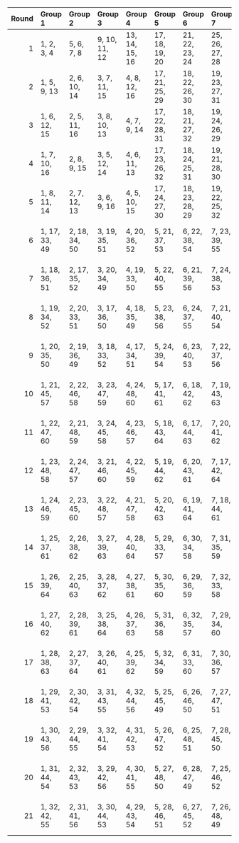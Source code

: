 |   Round | Group 1       | Group 2       | Group 3       | Group 4        | Group 5        | Group 6        | Group 7        | Group 8        | Group 9        | Group 10       | Group 11       | Group 12       | Group 13       | Group 14       | Group 15       | Group 16       |
|--------:|:--------------|:--------------|:--------------|:---------------|:---------------|:---------------|:---------------|:---------------|:---------------|:---------------|:---------------|:---------------|:---------------|:---------------|:---------------|:---------------|
|       1 | 1, 2, 3, 4    | 5, 6, 7, 8    | 9, 10, 11, 12 | 13, 14, 15, 16 | 17, 18, 19, 20 | 21, 22, 23, 24 | 25, 26, 27, 28 | 29, 30, 31, 32 | 33, 34, 35, 36 | 37, 38, 39, 40 | 41, 42, 43, 44 | 45, 46, 47, 48 | 49, 50, 51, 52 | 53, 54, 55, 56 | 57, 58, 59, 60 | 61, 62, 63, 64 |
|       2 | 1, 5, 9, 13   | 2, 6, 10, 14  | 3, 7, 11, 15  | 4, 8, 12, 16   | 17, 21, 25, 29 | 18, 22, 26, 30 | 19, 23, 27, 31 | 20, 24, 28, 32 | 33, 37, 41, 45 | 34, 38, 42, 46 | 35, 39, 43, 47 | 36, 40, 44, 48 | 49, 53, 57, 61 | 50, 54, 58, 62 | 51, 55, 59, 63 | 52, 56, 60, 64 |
|       3 | 1, 6, 12, 15  | 2, 5, 11, 16  | 3, 8, 10, 13  | 4, 7, 9, 14    | 17, 22, 28, 31 | 18, 21, 27, 32 | 19, 24, 26, 29 | 20, 23, 25, 30 | 33, 38, 44, 47 | 34, 37, 43, 48 | 35, 40, 42, 45 | 36, 39, 41, 46 | 49, 54, 60, 63 | 50, 53, 59, 64 | 51, 56, 58, 61 | 52, 55, 57, 62 |
|       4 | 1, 7, 10, 16  | 2, 8, 9, 15   | 3, 5, 12, 14  | 4, 6, 11, 13   | 17, 23, 26, 32 | 18, 24, 25, 31 | 19, 21, 28, 30 | 20, 22, 27, 29 | 33, 39, 42, 48 | 34, 40, 41, 47 | 35, 37, 44, 46 | 36, 38, 43, 45 | 49, 55, 58, 64 | 50, 56, 57, 63 | 51, 53, 60, 62 | 52, 54, 59, 61 |
|       5 | 1, 8, 11, 14  | 2, 7, 12, 13  | 3, 6, 9, 16   | 4, 5, 10, 15   | 17, 24, 27, 30 | 18, 23, 28, 29 | 19, 22, 25, 32 | 20, 21, 26, 31 | 33, 40, 43, 46 | 34, 39, 44, 45 | 35, 38, 41, 48 | 36, 37, 42, 47 | 49, 56, 59, 62 | 50, 55, 60, 61 | 51, 54, 57, 64 | 52, 53, 58, 63 |
|       6 | 1, 17, 33, 49 | 2, 18, 34, 50 | 3, 19, 35, 51 | 4, 20, 36, 52  | 5, 21, 37, 53  | 6, 22, 38, 54  | 7, 23, 39, 55  | 8, 24, 40, 56  | 9, 25, 41, 57  | 10, 26, 42, 58 | 11, 27, 43, 59 | 12, 28, 44, 60 | 13, 29, 45, 61 | 14, 30, 46, 62 | 15, 31, 47, 63 | 16, 32, 48, 64 |
|       7 | 1, 18, 36, 51 | 2, 17, 35, 52 | 3, 20, 34, 49 | 4, 19, 33, 50  | 5, 22, 40, 55  | 6, 21, 39, 56  | 7, 24, 38, 53  | 8, 23, 37, 54  | 9, 26, 44, 59  | 10, 25, 43, 60 | 11, 28, 42, 57 | 12, 27, 41, 58 | 13, 30, 48, 63 | 14, 29, 47, 64 | 15, 32, 46, 61 | 16, 31, 45, 62 |
|       8 | 1, 19, 34, 52 | 2, 20, 33, 51 | 3, 17, 36, 50 | 4, 18, 35, 49  | 5, 23, 38, 56  | 6, 24, 37, 55  | 7, 21, 40, 54  | 8, 22, 39, 53  | 9, 27, 42, 60  | 10, 28, 41, 59 | 11, 25, 44, 58 | 12, 26, 43, 57 | 13, 31, 46, 64 | 14, 32, 45, 63 | 15, 29, 48, 62 | 16, 30, 47, 61 |
|       9 | 1, 20, 35, 50 | 2, 19, 36, 49 | 3, 18, 33, 52 | 4, 17, 34, 51  | 5, 24, 39, 54  | 6, 23, 40, 53  | 7, 22, 37, 56  | 8, 21, 38, 55  | 9, 28, 43, 58  | 10, 27, 44, 57 | 11, 26, 41, 60 | 12, 25, 42, 59 | 13, 32, 47, 62 | 14, 31, 48, 61 | 15, 30, 45, 64 | 16, 29, 46, 63 |
|      10 | 1, 21, 45, 57 | 2, 22, 46, 58 | 3, 23, 47, 59 | 4, 24, 48, 60  | 5, 17, 41, 61  | 6, 18, 42, 62  | 7, 19, 43, 63  | 8, 20, 44, 64  | 9, 29, 37, 49  | 10, 30, 38, 50 | 11, 31, 39, 51 | 12, 32, 40, 52 | 13, 25, 33, 53 | 14, 26, 34, 54 | 15, 27, 35, 55 | 16, 28, 36, 56 |
|      11 | 1, 22, 47, 60 | 2, 21, 48, 59 | 3, 24, 45, 58 | 4, 23, 46, 57  | 5, 18, 43, 64  | 6, 17, 44, 63  | 7, 20, 41, 62  | 8, 19, 42, 61  | 9, 30, 39, 52  | 10, 29, 40, 51 | 11, 32, 37, 50 | 12, 31, 38, 49 | 13, 26, 35, 56 | 14, 25, 36, 55 | 15, 28, 33, 54 | 16, 27, 34, 53 |
|      12 | 1, 23, 48, 58 | 2, 24, 47, 57 | 3, 21, 46, 60 | 4, 22, 45, 59  | 5, 19, 44, 62  | 6, 20, 43, 61  | 7, 17, 42, 64  | 8, 18, 41, 63  | 9, 31, 40, 50  | 10, 32, 39, 49 | 11, 29, 38, 52 | 12, 30, 37, 51 | 13, 27, 36, 54 | 14, 28, 35, 53 | 15, 25, 34, 56 | 16, 26, 33, 55 |
|      13 | 1, 24, 46, 59 | 2, 23, 45, 60 | 3, 22, 48, 57 | 4, 21, 47, 58  | 5, 20, 42, 63  | 6, 19, 41, 64  | 7, 18, 44, 61  | 8, 17, 43, 62  | 9, 32, 38, 51  | 10, 31, 37, 52 | 11, 30, 40, 49 | 12, 29, 39, 50 | 13, 28, 34, 55 | 14, 27, 33, 56 | 15, 26, 36, 53 | 16, 25, 35, 54 |
|      14 | 1, 25, 37, 61 | 2, 26, 38, 62 | 3, 27, 39, 63 | 4, 28, 40, 64  | 5, 29, 33, 57  | 6, 30, 34, 58  | 7, 31, 35, 59  | 8, 32, 36, 60  | 9, 17, 45, 53  | 10, 18, 46, 54 | 11, 19, 47, 55 | 12, 20, 48, 56 | 13, 21, 41, 49 | 14, 22, 42, 50 | 15, 23, 43, 51 | 16, 24, 44, 52 |
|      15 | 1, 26, 39, 64 | 2, 25, 40, 63 | 3, 28, 37, 62 | 4, 27, 38, 61  | 5, 30, 35, 60  | 6, 29, 36, 59  | 7, 32, 33, 58  | 8, 31, 34, 57  | 9, 18, 47, 56  | 10, 17, 48, 55 | 11, 20, 45, 54 | 12, 19, 46, 53 | 13, 22, 43, 52 | 14, 21, 44, 51 | 15, 24, 41, 50 | 16, 23, 42, 49 |
|      16 | 1, 27, 40, 62 | 2, 28, 39, 61 | 3, 25, 38, 64 | 4, 26, 37, 63  | 5, 31, 36, 58  | 6, 32, 35, 57  | 7, 29, 34, 60  | 8, 30, 33, 59  | 9, 19, 48, 54  | 10, 20, 47, 53 | 11, 17, 46, 56 | 12, 18, 45, 55 | 13, 23, 44, 50 | 14, 24, 43, 49 | 15, 21, 42, 52 | 16, 22, 41, 51 |
|      17 | 1, 28, 38, 63 | 2, 27, 37, 64 | 3, 26, 40, 61 | 4, 25, 39, 62  | 5, 32, 34, 59  | 6, 31, 33, 60  | 7, 30, 36, 57  | 8, 29, 35, 58  | 9, 20, 46, 55  | 10, 19, 45, 56 | 11, 18, 48, 53 | 12, 17, 47, 54 | 13, 24, 42, 51 | 14, 23, 41, 52 | 15, 22, 44, 49 | 16, 21, 43, 50 |
|      18 | 1, 29, 41, 53 | 2, 30, 42, 54 | 3, 31, 43, 55 | 4, 32, 44, 56  | 5, 25, 45, 49  | 6, 26, 46, 50  | 7, 27, 47, 51  | 8, 28, 48, 52  | 9, 21, 33, 61  | 10, 22, 34, 62 | 11, 23, 35, 63 | 12, 24, 36, 64 | 13, 17, 37, 57 | 14, 18, 38, 58 | 15, 19, 39, 59 | 16, 20, 40, 60 |
|      19 | 1, 30, 43, 56 | 2, 29, 44, 55 | 3, 32, 41, 54 | 4, 31, 42, 53  | 5, 26, 47, 52  | 6, 25, 48, 51  | 7, 28, 45, 50  | 8, 27, 46, 49  | 9, 22, 35, 64  | 10, 21, 36, 63 | 11, 24, 33, 62 | 12, 23, 34, 61 | 13, 18, 39, 60 | 14, 17, 40, 59 | 15, 20, 37, 58 | 16, 19, 38, 57 |
|      20 | 1, 31, 44, 54 | 2, 32, 43, 53 | 3, 29, 42, 56 | 4, 30, 41, 55  | 5, 27, 48, 50  | 6, 28, 47, 49  | 7, 25, 46, 52  | 8, 26, 45, 51  | 9, 23, 36, 62  | 10, 24, 35, 61 | 11, 21, 34, 64 | 12, 22, 33, 63 | 13, 19, 40, 58 | 14, 20, 39, 57 | 15, 17, 38, 60 | 16, 18, 37, 59 |
|      21 | 1, 32, 42, 55 | 2, 31, 41, 56 | 3, 30, 44, 53 | 4, 29, 43, 54  | 5, 28, 46, 51  | 6, 27, 45, 52  | 7, 26, 48, 49  | 8, 25, 47, 50  | 9, 24, 34, 63  | 10, 23, 33, 64 | 11, 22, 36, 61 | 12, 21, 35, 62 | 13, 20, 38, 59 | 14, 19, 37, 60 | 15, 18, 40, 57 | 16, 17, 39, 58 |